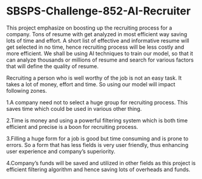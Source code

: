 # SBSPS-Challenge-852-AI-Recruiter



This project emphasize on boosting up the recruiting process for a company. Tons of resume with get analyzed in most efficient way saving lots of time and effort.
A short list of effective and informative resume will get selected in no time, hence recruiting process will be less costly and more efficient.
We shall be using AI techniques to train our model, so that it can analyze thousands or millions of resume and search for various factors that will define the quality of resume.

Recruiting a person who is well worthy of the job is not an easy task. It takes a lot of money, effort and time. So using our model will impact following zones.

1.A company need not to select a huge group for recruiting process. This saves time which could be used in various other thing.

2.Time is money and using a powerful filtering system which is both time efficient and precise is a boon for recruiting process.

3.Filling a huge form for a job is good but time consuming and is prone to errors. 
So a form that has less fields is very user friendly, thus enhancing user experience and company’s superiority.

4.Company’s funds will be saved and utilized in other fields as this project is efficient filtering algorithm and hence saving lots of overheads and funds.
